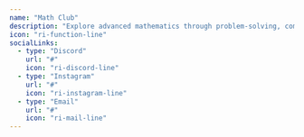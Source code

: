 ```yaml
---
name: "Math Club"
description: "Explore advanced mathematics through problem-solving, competitions, and collaborative learning. Participate in math contests, discover elegant proofs, and develop critical thinking skills."
icon: "ri-function-line"
socialLinks:
  - type: "Discord"
    url: "#"
    icon: "ri-discord-line"
  - type: "Instagram"
    url: "#"
    icon: "ri-instagram-line"
  - type: "Email"
    url: "#"
    icon: "ri-mail-line"
---
```

